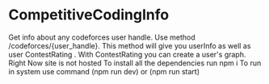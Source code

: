 # CompetitiveCodingInfo

Get info about any codeforces user handle.
Use method /codeforces/{user_handle}.
This method will give you userInfo as well as user ContestRating .
With ContestRating you can create a user's graph.
Right Now site is not hosted 
To install all the dependencies run npm i
To run in system use command (npm run dev) or (npm run start)

